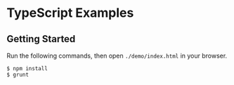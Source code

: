 # TypeScript Examples

## Getting Started

Run the following commands, then open `./demo/index.html` in your browser.

```
$ npm install
$ grunt
```
